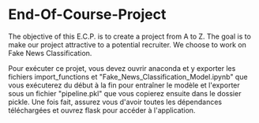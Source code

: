 # End-Of-Course-Project
The objective of this E.C.P. is to create a project from A to Z. The goal is to make our project attractive to a potential recruiter.  We choose to work on Fake News Classification.

Pour exécuter ce projet, vous devez ouvrir anaconda et y exporter les fichiers import_functions et "Fake_News_Classification_Model.ipynb" que vous exécuterez du début à la fin pour entraîner le modèle et l'exporter sous un fichier "pipeline.pkl" que vous copierez ensuite dans le dossier pickle. Une fois fait, assurez vous d'avoir toutes les dépendances téléchargées et ouvrez flask pour accéder à l'application.

